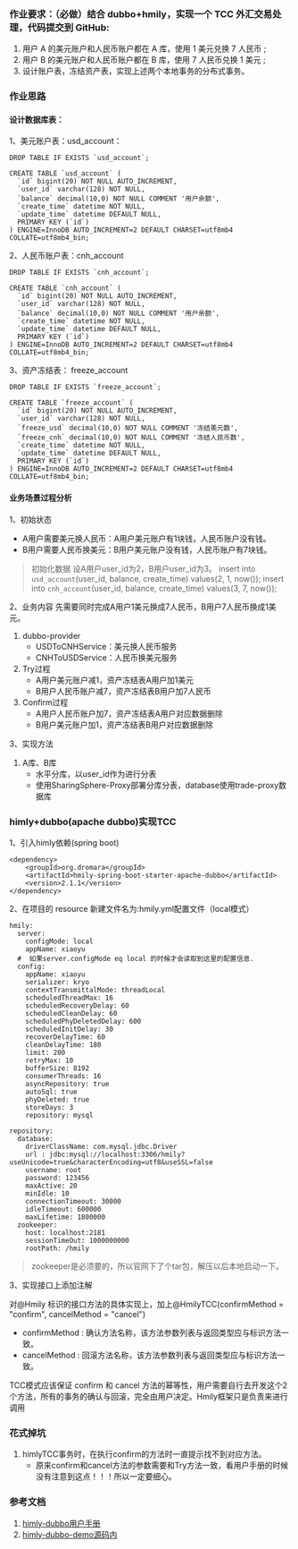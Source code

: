 ### 作业要求：（必做）结合 dubbo+hmily，实现一个 TCC 外汇交易处理，代码提交到 GitHub:
1. 用户 A 的美元账户和人民币账户都在 A 库，使用 1 美元兑换 7 人民币 ;
2. 用户 B 的美元账户和人民币账户都在 B 库，使用 7 人民币兑换 1 美元 ;
3. 设计账户表，冻结资产表，实现上述两个本地事务的分布式事务。

### 作业思路
#### 设计数据库表：
1、美元账户表：usd_account：
```
DROP TABLE IF EXISTS `usd_account`;

CREATE TABLE `usd_account` (
  `id` bigint(20) NOT NULL AUTO_INCREMENT,
  `user_id` varchar(128) NOT NULL,
  `balance` decimal(10,0) NOT NULL COMMENT '用户余额',
  `create_time` datetime NOT NULL,
  `update_time` datetime DEFAULT NULL,
  PRIMARY KEY (`id`)
) ENGINE=InnoDB AUTO_INCREMENT=2 DEFAULT CHARSET=utf8mb4 COLLATE=utf8mb4_bin;
```

2、人民币账户表：cnh_account
```
DROP TABLE IF EXISTS `cnh_account`;

CREATE TABLE `cnh_account` (
  `id` bigint(20) NOT NULL AUTO_INCREMENT,
  `user_id` varchar(128) NOT NULL,
  `balance` decimal(10,0) NOT NULL COMMENT '用户余额',
  `create_time` datetime NOT NULL,
  `update_time` datetime DEFAULT NULL,
  PRIMARY KEY (`id`)
) ENGINE=InnoDB AUTO_INCREMENT=2 DEFAULT CHARSET=utf8mb4 COLLATE=utf8mb4_bin;
```

3、资产冻结表： freeze_account
```
DROP TABLE IF EXISTS `freeze_account`;

CREATE TABLE `freeze_account` (
  `id` bigint(20) NOT NULL AUTO_INCREMENT,
  `user_id` varchar(128) NOT NULL,
  `freeze_usd` decimal(10,0) NOT NULL COMMENT '冻结美元数',
  `freeze_cnh` decimal(10,0) NOT NULL COMMENT '冻结人民币数',
  `create_time` datetime NOT NULL,
  `update_time` datetime DEFAULT NULL,
  PRIMARY KEY (`id`)
) ENGINE=InnoDB AUTO_INCREMENT=2 DEFAULT CHARSET=utf8mb4 COLLATE=utf8mb4_bin;
```


#### 业务场景过程分析
1、初始状态
- A用户需要美元换人民币：A用户美元账户有1块钱，人民币账户没有钱。
- B用户需要人民币换美元：B用户美元账户没有钱，人民币账户有7块钱。

> 初始化数据
> 设A用户user_id为2，B用户user_id为3。
> insert into `usd_account`(user_id, balance, create_time) values(2, 1, now());
> insert into `cnh_account`(user_id, balance, create_time) values(3, 7, now());

2、业务内容
先需要同时完成A用户1美元换成7人民币，B用户7人民币换成1美元。
1. dubbo-provider
   - USDToCNHService：美元换人民币服务
   - CNHToUSDService：人民币换美元服务 
2. Try过程
   - A用户美元账户减1，资产冻结表A用户加1美元
   - B用户人民币账户减7，资产冻结表B用户加7人民币
3. Confirm过程
   - A用户人民币账户加7，资产冻结表A用户对应数据删除
   - B用户美元账户加1，资产冻结表B用户对应数据删除

3、实现方法
1. A库、B库
   - 水平分库，以user_id作为进行分表
   - 使用SharingSphere-Proxy部署分库分表，database使用trade-proxy数据库

### himly+dubbo(apache dubbo)实现TCC
1、引入himly依赖(spring boot)
```
<dependency>
    <groupId>org.dromara</groupId>
    <artifactId>hmily-spring-boot-starter-apache-dubbo</artifactId>
    <version>2.1.1</version>
</dependency>
```

2、在项目的 resource 新建文件名为:hmily.yml配置文件（local模式）
```
hmily:
  server:
    configMode: local
    appName: xiaoyu
  #  如果server.configMode eq local 的时候才会读取到这里的配置信息.
  config:
    appName: xiaoyu
    serializer: kryo
    contextTransmittalMode: threadLocal
    scheduledThreadMax: 16
    scheduledRecoveryDelay: 60
    scheduledCleanDelay: 60
    scheduledPhyDeletedDelay: 600
    scheduledInitDelay: 30
    recoverDelayTime: 60
    cleanDelayTime: 180
    limit: 200
    retryMax: 10
    bufferSize: 8192
    consumerThreads: 16
    asyncRepository: true
    autoSql: true
    phyDeleted: true
    storeDays: 3
    repository: mysql

repository:
  database:
    driverClassName: com.mysql.jdbc.Driver
    url : jdbc:mysql://localhost:3306/hmily?useUnicode=true&characterEncoding=utf8&useSSL=false
    username: root
    password: 123456
    maxActive: 20
    minIdle: 10
    connectionTimeout: 30000
    idleTimeout: 600000
    maxLifetime: 1800000
  zookeeper:
    host: localhost:2181
    sessionTimeOut: 1000000000
    rootPath: /hmily
```

> zookeeper是必须要的，所以官网下了个tar包，解压以后本地启动一下。

3、实现接口上添加注解

对@Hmily 标识的接口方法的具体实现上，加上@HmilyTCC(confirmMethod = "confirm", cancelMethod = "cancel")
- confirmMethod : 确认方法名称，该方法参数列表与返回类型应与标识方法一致。
- cancelMethod : 回滚方法名称，该方法参数列表与返回类型应与标识方法一致。

TCC模式应该保证 confirm 和 cancel 方法的幂等性，用户需要自行去开发这个2个方法，所有的事务的确认与回滚，完全由用户决定。Hmily框架只是负责来进行调用


### 花式掉坑
1. himlyTCC事务时，在执行confirm的方法时一直提示找不到对应方法。
   - 原来confirm和cancel方法的参数需要和Try方法一致，看用户手册的时候没有注意到这点！！！所以一定要细心。


### 参考文档
1. [himly-dubbo用户手册](https://dromara.org/website/zh-cn/docs/hmily/user-dubbo.html)
2. [himly-dubbo-demo源码内](https://github.com/dromara/hmily/tree/master/hmily-demo/hmily-demo-dubbo)




